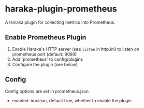 # haraka-plugin-prometheus
A Haraka plugin for collecting metrics into Prometheus.

## Enable Prometheus Plugin

1. Enable Haraka's HTTP server (see `listen` in http.ini) to listen on prometheus port (default: 9090)
2. Add 'prometheus' to config/plugins
3. Configure the plugin (see below)

## Config

Config options are set in prometheus.json.

* enabled: boolean, default true, whether to enable the plugin
